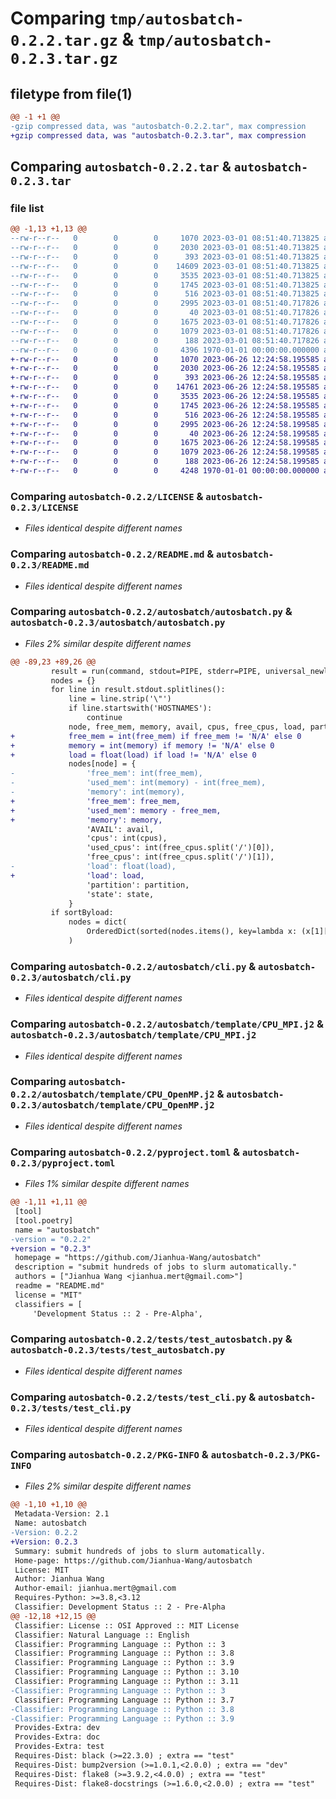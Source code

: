 # Comparing `tmp/autosbatch-0.2.2.tar.gz` & `tmp/autosbatch-0.2.3.tar.gz`

## filetype from file(1)

```diff
@@ -1 +1 @@
-gzip compressed data, was "autosbatch-0.2.2.tar", max compression
+gzip compressed data, was "autosbatch-0.2.3.tar", max compression
```

## Comparing `autosbatch-0.2.2.tar` & `autosbatch-0.2.3.tar`

### file list

```diff
@@ -1,13 +1,13 @@
--rw-r--r--   0        0        0     1070 2023-03-01 08:51:40.713825 autosbatch-0.2.2/LICENSE
--rw-r--r--   0        0        0     2030 2023-03-01 08:51:40.713825 autosbatch-0.2.2/README.md
--rw-r--r--   0        0        0      393 2023-03-01 08:51:40.713825 autosbatch-0.2.2/autosbatch/__init__.py
--rw-r--r--   0        0        0    14609 2023-03-01 08:51:40.713825 autosbatch-0.2.2/autosbatch/autosbatch.py
--rw-r--r--   0        0        0     3535 2023-03-01 08:51:40.713825 autosbatch-0.2.2/autosbatch/cli.py
--rw-r--r--   0        0        0     1745 2023-03-01 08:51:40.713825 autosbatch-0.2.2/autosbatch/template/CPU_MPI.j2
--rw-r--r--   0        0        0      516 2023-03-01 08:51:40.713825 autosbatch-0.2.2/autosbatch/template/CPU_OpenMP.j2
--rw-r--r--   0        0        0     2995 2023-03-01 08:51:40.717826 autosbatch-0.2.2/pyproject.toml
--rw-r--r--   0        0        0       40 2023-03-01 08:51:40.717826 autosbatch-0.2.2/tests/__init__.py
--rw-r--r--   0        0        0     1675 2023-03-01 08:51:40.717826 autosbatch-0.2.2/tests/test_autosbatch.py
--rw-r--r--   0        0        0     1079 2023-03-01 08:51:40.717826 autosbatch-0.2.2/tests/test_cli.py
--rw-r--r--   0        0        0      188 2023-03-01 08:51:40.717826 autosbatch-0.2.2/tests/test_logger.py
--rw-r--r--   0        0        0     4396 1970-01-01 00:00:00.000000 autosbatch-0.2.2/PKG-INFO
+-rw-r--r--   0        0        0     1070 2023-06-26 12:24:58.195585 autosbatch-0.2.3/LICENSE
+-rw-r--r--   0        0        0     2030 2023-06-26 12:24:58.195585 autosbatch-0.2.3/README.md
+-rw-r--r--   0        0        0      393 2023-06-26 12:24:58.195585 autosbatch-0.2.3/autosbatch/__init__.py
+-rw-r--r--   0        0        0    14761 2023-06-26 12:24:58.195585 autosbatch-0.2.3/autosbatch/autosbatch.py
+-rw-r--r--   0        0        0     3535 2023-06-26 12:24:58.195585 autosbatch-0.2.3/autosbatch/cli.py
+-rw-r--r--   0        0        0     1745 2023-06-26 12:24:58.195585 autosbatch-0.2.3/autosbatch/template/CPU_MPI.j2
+-rw-r--r--   0        0        0      516 2023-06-26 12:24:58.195585 autosbatch-0.2.3/autosbatch/template/CPU_OpenMP.j2
+-rw-r--r--   0        0        0     2995 2023-06-26 12:24:58.199585 autosbatch-0.2.3/pyproject.toml
+-rw-r--r--   0        0        0       40 2023-06-26 12:24:58.199585 autosbatch-0.2.3/tests/__init__.py
+-rw-r--r--   0        0        0     1675 2023-06-26 12:24:58.199585 autosbatch-0.2.3/tests/test_autosbatch.py
+-rw-r--r--   0        0        0     1079 2023-06-26 12:24:58.199585 autosbatch-0.2.3/tests/test_cli.py
+-rw-r--r--   0        0        0      188 2023-06-26 12:24:58.199585 autosbatch-0.2.3/tests/test_logger.py
+-rw-r--r--   0        0        0     4248 1970-01-01 00:00:00.000000 autosbatch-0.2.3/PKG-INFO
```

### Comparing `autosbatch-0.2.2/LICENSE` & `autosbatch-0.2.3/LICENSE`

 * *Files identical despite different names*

### Comparing `autosbatch-0.2.2/README.md` & `autosbatch-0.2.3/README.md`

 * *Files identical despite different names*

### Comparing `autosbatch-0.2.2/autosbatch/autosbatch.py` & `autosbatch-0.2.3/autosbatch/autosbatch.py`

 * *Files 2% similar despite different names*

```diff
@@ -89,23 +89,26 @@
         result = run(command, stdout=PIPE, stderr=PIPE, universal_newlines=True)
         nodes = {}
         for line in result.stdout.splitlines():
             line = line.strip('\"')
             if line.startswith('HOSTNAMES'):
                 continue
             node, free_mem, memory, avail, cpus, free_cpus, load, partition, state = line.split()
+            free_mem = int(free_mem) if free_mem != 'N/A' else 0
+            memory = int(memory) if memory != 'N/A' else 0
+            load = float(load) if load != 'N/A' else 0
             nodes[node] = {
-                'free_mem': int(free_mem),
-                'used_mem': int(memory) - int(free_mem),
-                'memory': int(memory),
+                'free_mem': free_mem,
+                'used_mem': memory - free_mem,
+                'memory': memory,
                 'AVAIL': avail,
                 'cpus': int(cpus),
                 'used_cpus': int(free_cpus.split('/')[0]),
                 'free_cpus': int(free_cpus.split('/')[1]),
-                'load': float(load),
+                'load': load,
                 'partition': partition,
                 'state': state,
             }
         if sortByload:
             nodes = dict(
                 OrderedDict(sorted(nodes.items(), key=lambda x: (x[1]['load'], x[1]['used_mem'], x[1]['used_cpus'])))
             )
```

### Comparing `autosbatch-0.2.2/autosbatch/cli.py` & `autosbatch-0.2.3/autosbatch/cli.py`

 * *Files identical despite different names*

### Comparing `autosbatch-0.2.2/autosbatch/template/CPU_MPI.j2` & `autosbatch-0.2.3/autosbatch/template/CPU_MPI.j2`

 * *Files identical despite different names*

### Comparing `autosbatch-0.2.2/autosbatch/template/CPU_OpenMP.j2` & `autosbatch-0.2.3/autosbatch/template/CPU_OpenMP.j2`

 * *Files identical despite different names*

### Comparing `autosbatch-0.2.2/pyproject.toml` & `autosbatch-0.2.3/pyproject.toml`

 * *Files 1% similar despite different names*

```diff
@@ -1,11 +1,11 @@
 [tool]
 [tool.poetry]
 name = "autosbatch"
-version = "0.2.2"
+version = "0.2.3"
 homepage = "https://github.com/Jianhua-Wang/autosbatch"
 description = "submit hundreds of jobs to slurm automatically."
 authors = ["Jianhua Wang <jianhua.mert@gmail.com>"]
 readme = "README.md"
 license = "MIT"
 classifiers = [
     'Development Status :: 2 - Pre-Alpha',
```

### Comparing `autosbatch-0.2.2/tests/test_autosbatch.py` & `autosbatch-0.2.3/tests/test_autosbatch.py`

 * *Files identical despite different names*

### Comparing `autosbatch-0.2.2/tests/test_cli.py` & `autosbatch-0.2.3/tests/test_cli.py`

 * *Files identical despite different names*

### Comparing `autosbatch-0.2.2/PKG-INFO` & `autosbatch-0.2.3/PKG-INFO`

 * *Files 2% similar despite different names*

```diff
@@ -1,10 +1,10 @@
 Metadata-Version: 2.1
 Name: autosbatch
-Version: 0.2.2
+Version: 0.2.3
 Summary: submit hundreds of jobs to slurm automatically.
 Home-page: https://github.com/Jianhua-Wang/autosbatch
 License: MIT
 Author: Jianhua Wang
 Author-email: jianhua.mert@gmail.com
 Requires-Python: >=3.8,<3.12
 Classifier: Development Status :: 2 - Pre-Alpha
@@ -12,18 +12,15 @@
 Classifier: License :: OSI Approved :: MIT License
 Classifier: Natural Language :: English
 Classifier: Programming Language :: Python :: 3
 Classifier: Programming Language :: Python :: 3.8
 Classifier: Programming Language :: Python :: 3.9
 Classifier: Programming Language :: Python :: 3.10
 Classifier: Programming Language :: Python :: 3.11
-Classifier: Programming Language :: Python :: 3
 Classifier: Programming Language :: Python :: 3.7
-Classifier: Programming Language :: Python :: 3.8
-Classifier: Programming Language :: Python :: 3.9
 Provides-Extra: dev
 Provides-Extra: doc
 Provides-Extra: test
 Requires-Dist: black (>=22.3.0) ; extra == "test"
 Requires-Dist: bump2version (>=1.0.1,<2.0.0) ; extra == "dev"
 Requires-Dist: flake8 (>=3.9.2,<4.0.0) ; extra == "test"
 Requires-Dist: flake8-docstrings (>=1.6.0,<2.0.0) ; extra == "test"
```


